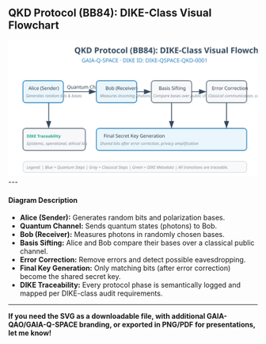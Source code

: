 ## QKD Protocol (BB84): DIKE-Class Visual Flowchart

<img src="https://raw.githubusercontent.com/Gaia-Q-Space/.github/main/app/image/QKD/Dike/QAO-QKD-Protocol-VIS-001.svg" width="680">
---

#### Diagram Description

- **Alice (Sender):** Generates random bits and polarization bases.
- **Quantum Channel:** Sends quantum states (photons) to Bob.
- **Bob (Receiver):** Measures photons in randomly chosen bases.
- **Basis Sifting:** Alice and Bob compare their bases over a classical public channel.
- **Error Correction:** Remove errors and detect possible eavesdropping.
- **Final Key Generation:** Only matching bits (after error correction) become the shared secret key.
- **DIKE Traceability:** Every protocol phase is semantically logged and mapped per DIKE-class audit requirements.

---

**If you need the SVG as a downloadable file, with additional GAIA-QAO/GAIA-Q-SPACE branding, or exported in PNG/PDF for presentations, let me know!**
